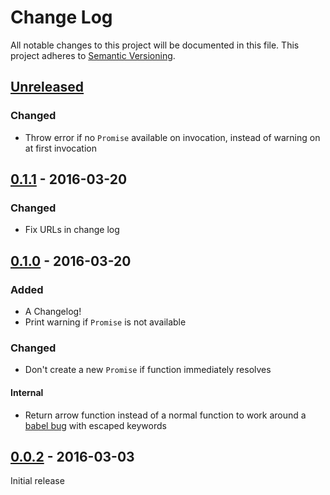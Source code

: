# Change Log
All notable changes to this project will be documented in this file.
This project adheres to [Semantic Versioning](http://semver.org/).

## [Unreleased]
### Changed
- Throw error if no `Promise` available on invocation, instead of warning on at
first invocation

## [0.1.1] - 2016-03-20
### Changed
- Fix URLs in change log

## [0.1.0] - 2016-03-20
### Added
- A Changelog!
- Print warning if `Promise` is not available

### Changed
- Don't create a new `Promise` if function immediately resolves

#### Internal
- Return arrow function instead of a normal function to work around a
[babel bug](https://phabricator.babeljs.io/T7227) with escaped keywords

## [0.0.2] - 2016-03-03
Initial release


[Unreleased]: https://github.com/SimenB/wait-until-promise/compare/v0.1.1...HEAD
[0.1.1]: https://github.com/SimenB/wait-until-promise/compare/v0.1.0...v0.1.1
[0.1.0]: https://github.com/SimenB/wait-until-promise/compare/v0.0.2...v0.1.0
[0.0.2]: https://github.com/SimenB/wait-until-promise/compare/6784c668df6601aa00743ede13fba40526ea09b1...v0.0.2
